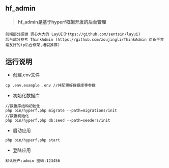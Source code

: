 ## hf_admin
> #### hf_admin是基于hyperf框架开发的后台管理
````
前端部分感谢 贤心大大的 LayUI(https://github.com/sentsin/layui)
后台部分参考 ThinkAdmin (https://github.com/zoujingli/ThinkAdmin 对新手非常友好的tp后台框架,墙裂推荐)
````
## 运行说明
* 创建.env文件
```
cp .env.example .env //并配置好数据库等参数
```
* 初始化数据库
``` 
//数据库结构初始化
php bin/hyperf.php migrate --path=migrations/init
//数据初始化
php bin/hyperf.php db:seed --path=seeders/init
```

* 启动应用
```
php bin/hyperf.php start
```
* 登陆应用
```
默认账户:admin 密码:123456
```


